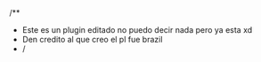 /**
 * Este es un plugin editado no puedo decir nada pero ya esta xd
 * Den credito al que creo el pl fue brazil
 * /
